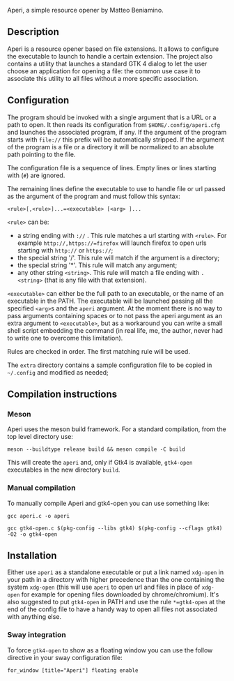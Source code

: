 Aperi, a simple resource opener by Matteo Beniamino.

## Description

Aperi is a resource opener based on file extensions. It allows to configure the
executable to launch to handle a certain extension. The project also contains
a utility that launches a standard GTK 4 dialog to let the user choose an
application for opening a file: the common use case it to associate this utility
to all files without a more specific association.

## Configuration

The program should be invoked with a single argument that is a URL or a path to
open. It then reads its configuration from `$HOME/.config/aperi.cfg` and
launches the associated program, if any. If the argument of the program starts
with `file://` this prefix will be automatically stripped. If the argument of
the program is a file or a directory it will be normalized to an absolute path
pointing to the file.

The configuration file is a sequence of lines. Empty lines or lines starting with (`#`) are ignored.

The remaining lines define the executable to use to handle file or url passed
as the argument of the program and must follow this syntax:

`<rule>[,<rule>]...=<executable> [<arg> ]...`

`<rule>` can be:

 * a string ending with `://` . This rule matches a url starting with `<rule>`.
   For example `http://,https://=firefox` will launch firefox to open urls
   starting with `http://` or `https://`;
 * the special string '/'. This rule will match if the argument is a directory;
 * the special string '\*'. This rule will match any argument;
 * any other string `<string>`. This rule will match a file ending with
   `.<string>` (that is any file with that extension).

`<executable>` can either be the full path to an executable, or the name of an
executable in the PATH. The executable will be launched passing all the specified
`<arg>`s and the `aperi` argument.
At the moment there is no way to pass arguments containing spaces or to not pass
the aperi argument as an extra argument to `<executable>`, but as a workaround
you can write a small shell script embedding the command (in real life, me,
the author, never had to write one to overcome this limitation).

Rules are checked in order. The first matching rule will be used.

The `extra` directory contains a sample configuration file to be copied in
`~/.config` and modified as needed;

## Compilation instructions

### Meson

Aperi uses the meson build framework. For a standard compilation, from the top
level directory use:

`meson --buildtype release build && meson compile -C build`

This will create the `aperi` and, only if Gtk4 is available, `gtk4-open`
executables in the new directory `build`.

### Manual compilation

To manually compile Aperi and gtk4-open you can use something like:

`gcc aperi.c -o aperi`

`gcc gtk4-open.c $(pkg-config --libs gtk4) $(pkg-config --cflags gtk4) -O2 -o gtk4-open`

## Installation

Either use `aperi` as a standalone executable or put a link named `xdg-open` in
your path in a directory with higher precedence than the one containing the
system `xdg-open` (this will use `aperi` to open url and files in place of
`xdg-open` for example for opening files downloaded by chrome/chromium). It's
also suggested to put `gtk4-open` in PATH and use the rule `*=gtk4-open` at the
end of the config file to have a handy way to open all files not associated
with anything else.

### Sway integration

To force `gtk4-open` to show as a floating window you can use the follow
directive in your sway configuration file:

`for_window [title="Aperi"] floating enable`

